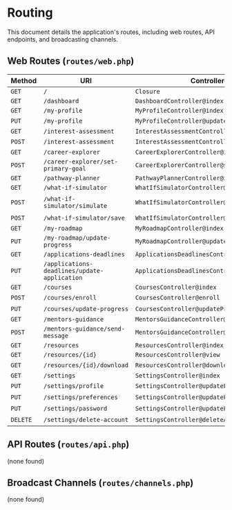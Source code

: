 # Routing

This document details the application's routes, including web routes, API endpoints, and broadcasting channels.

## Web Routes (`routes/web.php`)

| Method | URI | Controller@Action | Middleware | Returns |
| --- | --- | --- | --- | --- |
| `GET` | `/` | `Closure` | `web` | `Inertia('Home')` |
| `GET` | `/dashboard` | `DashboardController@index` | `web` | `Inertia` |
| `GET` | `/my-profile` | `MyProfileController@index` | `web` | `Inertia` |
| `PUT` | `/my-profile` | `MyProfileController@update` | `web` | (Redirect) |
| `GET` | `/interest-assessment` | `InterestAssessmentController@index` | `web` | `Inertia` |
| `POST` | `/interest-assessment` | `InterestAssessmentController@store` | `web` | (Redirect) |
| `GET` | `/career-explorer` | `CareerExplorerController@index` | `web` | `Inertia` |
| `POST` | `/career-explorer/set-primary-goal` | `CareerExplorerController@setPrimaryGoal` | `web` | (Redirect) |
| `GET` | `/pathway-planner` | `PathwayPlannerController@index` | `web` | `Inertia` |
| `GET` | `/what-if-simulator` | `WhatIfSimulatorController@index` | `web` | `Inertia` |
| `POST` | `/what-if-simulator/simulate` | `WhatIfSimulatorController@simulate` | `web` | (JSON Response) |
| `POST` | `/what-if-simulator/save` | `WhatIfSimulatorController@save` | `web` | (Redirect) |
| `GET` | `/my-roadmap` | `MyRoadmapController@index` | `web` | `Inertia` |
| `PUT` | `/my-roadmap/update-progress` | `MyRoadmapController@updateProgress` | `web` | (Redirect) |
| `GET` | `/applications-deadlines` | `ApplicationsDeadlinesController@index` | `web` | `Inertia` |
| `PUT` | `/applications-deadlines/update-application` | `ApplicationsDeadlinesController@updateApplication` | `web` | (Redirect) |
| `GET` | `/courses` | `CoursesController@index` | `web` | `Inertia` |
| `POST` | `/courses/enroll` | `CoursesController@enroll` | `web` | (Redirect) |
| `PUT` | `/courses/update-progress` | `CoursesController@updateProgress` | `web` | (Redirect) |
| `GET` | `/mentors-guidance` | `MentorsGuidanceController@index` | `web` | `Inertia` |
| `POST` | `/mentors-guidance/send-message` | `MentorsGuidanceController@sendMessage` | `web` | (Redirect) |
| `GET` | `/resources` | `ResourcesController@index` | `web` | `Inertia` |
| `GET` | `/resources/{id}` | `ResourcesController@view` | `web` | `Inertia` |
| `GET` | `/resources/{id}/download` | `ResourcesController@download` | `web` | (File Download) |
| `GET` | `/settings` | `SettingsController@index` | `web` | `Inertia` |
| `PUT` | `/settings/profile` | `SettingsController@updateProfile` | `web` | (Redirect) |
| `PUT` | `/settings/preferences` | `SettingsController@updatePreferences` | `web` | (Redirect) |
| `PUT` | `/settings/password` | `SettingsController@updatePassword` | `web` | (Redirect) |
| `DELETE`| `/settings/delete-account` | `SettingsController@deleteAccount` | `web` | (Redirect) |

## API Routes (`routes/api.php`)

(none found)

## Broadcast Channels (`routes/channels.php`)

(none found)
